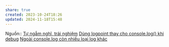 ```yaml
---
share: true
created: 2023-10-24T18:26
updated: 2024-11-18T15:48
---
```

Nguồn:: [Tự ngẫm nghĩ, trải nghiệm](../../%CE%9E%20Ngu%E1%BB%93n%20v%C3%A0%20t%C3%A0i%20nguy%C3%AAn%20h%E1%BB%97%20tr%E1%BB%A3/%CE%9E%20Ngu%E1%BB%93n/T%E1%BB%B1%20ng%E1%BA%ABm%20ngh%C4%A9,%20tr%E1%BA%A3i%20nghi%E1%BB%87m.md)
[Dùng logpoint thay cho console.log() khi debug](./Debugger/D%C3%B9ng%20logpoint%20thay%20cho%20console.log()%20khi%20debug.md) [Ngoài console.log còn nhiều loại log khác](./Log/Ngo%C3%A0i%20console.log%20c%C3%B2n%20nhi%E1%BB%81u%20lo%E1%BA%A1i%20log%20kh%C3%A1c.md)
